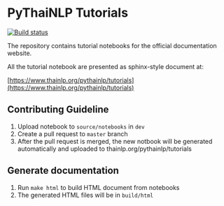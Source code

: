 
# PyThaiNLP Tutorials

[![Build status](https://ci.appveyor.com/api/projects/status/8n37h7c6gmng825s/branch/master?svg=true)](https://ci.appveyor.com/project/wannaphongcom/tutorials/branch/master)


The repository contains tutorial notebooks for the official documentation website.

All the tutorial notebook are presented as sphinx-style document at:

[https://www.thainlp.org/pythainlp/tutorials](https://www.thainlp.org/pythainlp/tutorials)

## Contributing Guideline

1. Upload notebook to `source/notebooks` in  `dev`
2. Create a pull request to `master` branch
3. After the pull request is merged, the new notbook will be generated automatically and uploaded to thainlp.org/pythainlp/tutorials


## Generate documentation

1. Run `make html` to build HTML document from notebooks 
2. The generated HTML files will be in `build/html`
